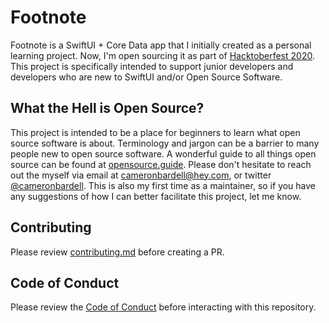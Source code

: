 # Footnote
Footnote is a SwiftUI + Core Data app that I initially created as a personal learning project. Now, I'm open sourcing it as part of [Hacktoberfest 2020](https://hacktoberfest.digitalocean.com). This project is specifically intended to support junior developers and developers who are new to SwiftUI and/or Open Source Software. 

## What the Hell is Open Source? 
This project is intended to be a place for beginners to learn what open source software is about. Terminology and jargon can be a barrier to many people new to open source software. A wonderful guide to all things open source can be found at [opensource.guide](https://opensource.guide/). Please don't hesitate to reach out the myself via email at cameronbardell@hey.com, or twitter [@cameronbardell](https://twitter.com/cameronbardell). This is also my first time as a maintainer, so if you have any suggestions of how I can better facilitate this project, let me know. 

## Contributing
Please review [contributing.md](https://github.com/cambardell/Footnote/blob/master/contributing.md) before creating a PR. 

## Code of Conduct
Please review the [Code of Conduct](https://github.com/cambardell/Footnote/blob/master/CODE_OF_CONDUCT.md) before interacting with this repository.
